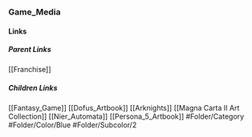 ### Game_Media
#### Links
##### Parent Links
[[Franchise]]
##### Children Links
[[Fantasy_Game]]
[[Dofus_Artbook]]
[[Arknights]]
[[Magna Carta II Art Collection]]
[[Nier_Automata]]
[[Persona_5_Artbook]]
#Folder/Category
#Folder/Color/Blue
#Folder/Subcolor/2
